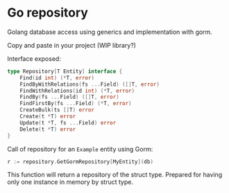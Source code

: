 # Go repository

Golang database access using generics and implementation with gorm.

Copy and paste in your project (WIP library?)

Interface exposed:

```go
type Repository[T Entity] interface {
    Find(id int) (*T, error)
    FindByWithRelations(fs ...Field) ([]T, error)
    FindWithRelations(id int) (*T, error)
    FindBy(fs ...Field) ([]T, error)
    FindFirstBy(fs ...Field) (*T, error)
    CreateBulk(ts []T) error
    Create(t *T) error
    Update(t *T, fs ...Field) error
    Delete(t *T) error
}
```

Call of repository for an `Example` entity using Gorm:

```go
r := repository.GetGormRepository[MyEntity](db)
```

This function will return a repository of the struct type. 
Prepared for having only one instance in memory by struct type.
